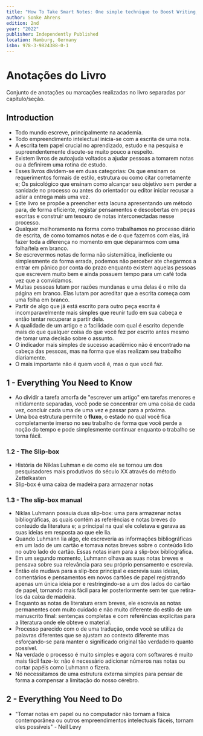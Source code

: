 ```yaml
---
title: "How To Take Smart Notes: One simple technique to Boost Writing, Learning and Thinking"
author: Sonke Ahrens
edition: 2nd
year: "2022"
publisher: Independently Published
location: Hamburg, Germany
isbn: 978-3-9824388-0-1
---
```


# Anotações do Livro

Conjunto de anotações ou marcações realizadas no livro separadas por capítulo/seção.

## Introduction

- Todo mundo escreve, principalmente na academia.
- Todo empreendimento intelectual inicia-se com a escrita de uma nota.
- A escrita tem papel crucial no aprendizado, estudo e na pesquisa e supreendentemente discute-se muito pouco a respeito.
- Existem livros de autoajuda voltados a ajudar pessoas a tomarem notas ou a definirem uma rotina de estudo.
- Esses livros dividem-se em duas categorias: Os que ensinam os requerimentos formais de estilo, estrutura ou como citar corretamente e; Os psicológico que ensinam como alcançar seu objetivo sem perder a sanidade no processo ou antes do orientador ou editor iniciar recusar a adiar a entrega mais uma vez.
- Este livro se propõe a preencher esta lacuna apresentando um método para, de forma eficiente, registar pensamentos e descobertas em peças escritas e construir um tesouro de notas interconectadas nesse processo.
- Qualquer melhoramento na forma como trabalhamos no processo diário de escrita, de como tomamos notas e de o que fazemos com elas, irá fazer toda a diferença no momento em que depararmos com uma folha/tela em branco.
- Se escrevermos notas de forma não sistemática, ineficiente ou simplesmente da forma errada, podemos não perceber ate chegarmos a entrar em pânico por conta do prazo enquanto existem aquelas pessoas que escrevem muito bem e ainda possuem tempo para um café toda vez que a convidamos.
- Muitas pessoas lutam por razões mundanas e uma delas é o mito da página em branco. Elas lutam por acreditar que a escrita começa com uma folha em branco.
- Partir de algo que já está escrito para outro peça escrita é incomparavelmente mais simples que reunir tudo em sua cabeça e então tentar recuperar a partir dela.
- A qualidade de um artigo e a facilidade com qual é escrito depende mais do que qualquer coisa do que você fez por escrito antes mesmo de tomar uma decisão sobre o assunto.
- O indicador mais simples de sucesso acadêmico não é encontrado na cabeça das pessoas, mas na forma que elas realizam seu trabalho diariamente.
- O mais importante não é quem você é, mas o que você faz.

## 1 - Everything You Need to Know

-  Ao dividir a tarefa amorfa de "escrever um artigo" em tarefas menores e nitidamente separadas, você pode se concentrar em uma coisa de cada vez, concluir cada uma de uma vez e passar para a próxima.
- Uma boa estrutura permite o **fluxo**, o estado no qual você fica completamente imerso no seu trabalho de forma que você perde a noção do tempo e pode simplesmente continuar enquanto o trabalho se torna fácil.

### 1.2 - The Slip-box

- História de Niklas Luhman e de como ele se tornou um dos pesquisadores mais produtivos do século XX através do método Zettelkasten
- Slip-box é uma caixa de madeira para armazenar notas
### 1.3 - The slip-box manual

- Niklas Luhmann possuia duas slip-box: uma para armazenar notas bibliográficas, as quais contém as referências e notas breves do conteúdo da literatura e; a principal na qual ele coletava e gerava as suas ideias em resposta ao que ele lia.
- Quando Luhmann lia algo, ele escreveria as informações bibliográficas em um lado de um cartão e tomava notas breves sobre o conteúdo lido no outro lado do cartão. Essas notas iriam para a slip-box bibliográfica.
- Em um segundo momento, Luhmann olhava as suas notas breves e pensava sobre sua relevância para seu próprio pensamento e escrevia.
- Então ele mudava para a slip-box principal e escrevia suas ideias, comentários e pensamentos em novos cartões de papel registrando apenas um única ideia por e restringindo-se a um dos lados do cartào de papel, tornando mais fácil para ler posteriormente sem ter que retira-los da caixa de madeira.
- Enquanto as notas de literatura eram breves, ele escrevia as notas permanentes com muito cuidado e não muito diferente do estilo de um manuscrito final: sentenças completas e com referências explícitas para a literatura onde ele obteve o material.
- Processo parecido com o de uma tradução, onde você se utiliza de palavras diferentes que se ajustam ao contexto diferente mas esforçando-se para manter o significado original tão verdadeiro quanto possível.
- Na verdade o processo é muito simples e agora com softwares é muito mais fácil faze-lo: não é necessário adicionar números nas notas ou cortar papéis como Luhmann o fizera.
- Nó necessitamos de uma estrutura externa simples para pensar de forma a compensar a limitação do nosso cérebro.
## 2 - Everything You Need to Do

- "Tomar notas em papel ou no computador não tornam a física contemporânea ou outros empreendimentos intelectuais fáceis, tornam eles possíveis" - Neil Levy